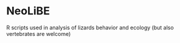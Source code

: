 NeoLiBE
=======

R scripts used in analysis of lizards behavior and ecology (but also vertebrates are welcome)
